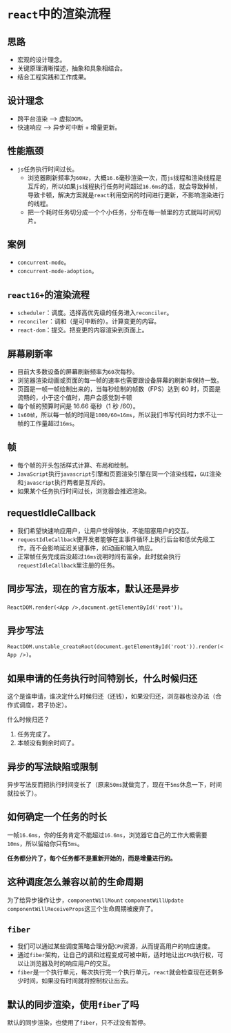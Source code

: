 # `react`中的渲染流程

## 思路

- 宏观的设计理念。
- 关键原理清晰描述，抽象和具象相结合。
- 结合工程实践和工作成果。

## 设计理念

- 跨平台渲染 --> 虚拟`DOM`。
- 快速响应 --> 异步可中断 + 增量更新。

## 性能瓶颈

- `js`任务执行时间过长。
  - 浏览器刷新频率为`60Hz`，大概`16.6`毫秒渲染一次，而`js`线程和渲染线程是互斥的，所以如果`js`线程执行任务时间超过`16.6ms`的话，就会导致掉帧，导致卡顿，解决方案就是`react`利用空闲的时间进行更新，不影响渲染进行的线程。
  - 把一个耗时任务切分成一个个小任务，分布在每一帧里的方式就叫时间切片。

## 案例

- `concurrent-mode`。
- `concurrent-mode-adoption`。

## `react16+`的渲染流程

- `scheduler`：调度。选择高优先级的任务进入`reconciler`。
- `reconciler`：调和（是可中断的）。计算变更的内容。
- `react-dom`：提交。把变更的内容渲染到页面上。

## 屏幕刷新率

- 目前大多数设备的屏幕刷新频率为`60`次每秒。
- 浏览器渲染动画或页面的每一帧的速率也需要跟设备屏幕的刷新率保持一致。
- 页面是一帧一帧绘制出来的，当每秒绘制的帧数（FPS）达到 60 时，页面是流畅的，小于这个值时，用户会感觉到卡顿
- 每个帧的预算时间是 16.66 毫秒（1 秒 /60）。
- `1s60帧`，所以每一帧的时间是`1000/60≈16ms`，所以我们书写代码时力求不让一帧的工作量超过`16ms`。

## 帧

- 每个帧的开头包括样式计算、布局和绘制。
- `JavaScript`执行`javascript`引擎和页面渲染引擎在同一个渲染线程，`GUI`渲染和`javascript`执行两者是互斥的。
- 如果某个任务执行时间过长，浏览器会推迟渲染。

## requestIdleCallback

- 我们希望快速响应用户，让用户觉得够快，不能阻塞用户的交互。
- `requestIdleCallback`使开发者能够在主事件循环上执行后台和低优先级工作，而不会影响延迟关键事件，如动画和输入响应。
- 正常帧任务完成后没超过`16ms`说明时间有富余，此时就会执行`requestIdleCallback`里注册的任务。

## 同步写法，现在的官方版本，默认还是异步

`ReactDOM.render(<App />,document.getElementById('root'))`。

## 异步写法

`ReactDOM.unstable_createRoot(document.getElementById('root')).render(<App />)`。

## 如果申请的任务执行时间特别长，什么时候归还

这个是谁申请，谁决定什么时候归还（还钱），如果没归还，浏览器也没办法（合作式调度，君子协定）。

什么时候归还？

1. 任务完成了。
2. 本帧没有剩余时间了。

## 异步的写法缺陷或限制

异步写法反而把执行时间变长了（原来`50ms`就做完了，现在干`5ms`休息一下，时间就拉长了）。

## 如何确定一个任务的时长

一帧`16.6ms`，你的任务肯定不能超过`16.6ms`，浏览器它自己的工作大概需要`10ms`，所以留给你只有`5ms`。

**任务都分片了，每个任务都不是重新开始的，而是增量进行的。**

## 这种调度怎么兼容以前的生命周期

为了给异步操作让步，`componentWillMount` `componentWillUpdate` `componentWillReceiveProps`这三个生命周期被废弃了。

## `fiber`

- 我们可以通过某些调度策略合理分配`CPU`资源，从而提高用户的响应速度。
- 通过`fiber`架构，让自己的调和过程变成可被中断，适时地让出`CPU`执行权，可以让浏览器及时的响应用户的交互。
- `fiber`是一个执行单元，每次执行完一个执行单元，`react`就会检查现在还剩多少时间，如果没有时间就将控制权让出去。

## 默认的同步渲染，使用`fiber`了吗

默认的同步渲染，也使用了`fiber`，只不过没有暂停。
